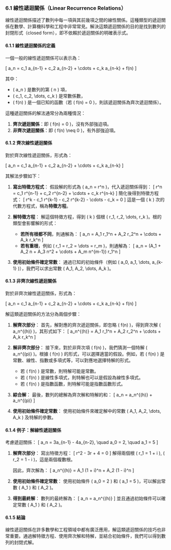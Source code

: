 ### 6.1 線性遞迴關係（Linear Recurrence Relations）

線性遞迴關係描述了數列中每一項與其前幾項之間的線性關係。這種類型的遞迴關係在數學、計算機科學和工程中非常常見。解決這類遞迴關係的目的是找到數列的封閉形式（closed form），即不依賴於遞迴關係的明確表示式。

#### 6.1.1 線性遞迴關係的定義

一個一般的線性遞迴關係可以表示為：

\[
a_n = c_1 a_{n-1} + c_2 a_{n-2} + \cdots + c_k a_{n-k} + f(n)
\]

其中：
- \( a_n \) 是數列的第 \( n \) 項，
- \( c_1, c_2, \dots, c_k \) 是常數係數，
- \( f(n) \) 是一個已知的函數（若 \( f(n) = 0 \)，則該遞迴關係為齊次遞迴關係）。

這種遞迴關係的解法通常分為兩種情況：
1. **齊次遞迴關係**：即 \( f(n) = 0 \)，沒有外部強迫項。
2. **非齊次遞迴關係**：即 \( f(n) \neq 0 \)，有外部強迫項。

#### 6.1.2 齊次線性遞迴關係

對於齊次線性遞迴關係，形式為：

\[
a_n = c_1 a_{n-1} + c_2 a_{n-2} + \cdots + c_k a_{n-k}
\]

其解法步驟如下：

1. **寫出特徵方程式**：
   假設解的形式為 \( a_n = r^n \)，代入遞迴關係得到：
   \[
   r^n = c_1 r^{n-1} + c_2 r^{n-2} + \cdots + c_k r^{n-k}
   \]
   簡化後得到特徵方程式：
   \[
   r^k - c_1 r^{k-1} - c_2 r^{k-2} - \cdots - c_k = 0
   \]
   這是一個 \( k \) 次的代數方程式，稱為**特徵方程**。

2. **解特徵方程**：
   解這個特徵方程，得到 \( k \) 個根 \( r_1, r_2, \dots, r_k \)。根的類型會影響解的形式：
   - **若所有根都不同**，則通解為：
     \[
     a_n = A_1 r_1^n + A_2 r_2^n + \cdots + A_k r_k^n
     \]
   - **若有重根**，例如 \( r_1 = r_2 = \dots = r_m \)，則通解為：
     \[
     a_n = (A_1 + A_2 n + A_3 n^2 + \cdots + A_m n^{m-1}) r_1^n
     \]

3. **使用初始條件確定常數**：
   通過已知的初始條件（例如 \( a_0, a_1, \dots, a_{k-1} \)），我們可以求出常數 \( A_1, A_2, \dots, A_k \)。

#### 6.1.3 非齊次線性遞迴關係

對於非齊次線性遞迴關係，形式為：

\[
a_n = c_1 a_{n-1} + c_2 a_{n-2} + \cdots + c_k a_{n-k} + f(n)
\]

解這類遞迴關係的方法分為兩個步驟：

1. **解齊次部分**：
   首先，解對應的齊次遞迴關係，即忽略 \( f(n) \)，得到齊次解 \( a_n^{(h)} \)，其形式如下：
   \[
   a_n^{(h)} = A_1 r_1^n + A_2 r_2^n + \cdots + A_k r_k^n
   \]

2. **解非齊次部分**：
   接下來，對於非齊次項 \( f(n) \)，我們猜測一個特解 \( a_n^{(p)} \)。根據 \( f(n) \) 的形式，可以選擇適當的假設。例如，若 \( f(n) \) 是常數、線性、指數或多項式等，可以對應地選擇特解的形式。
   - 若 \( f(n) \) 是常數，則特解可能是常數。
   - 若 \( f(n) \) 是線性多項式，則特解也可以是假設為線性多項式。
   - 若 \( f(n) \) 是指數函數，則特解可能是指數函數形式。

3. **綜合解**：
   最後，數列的總解為齊次解和特解的和：
   \[
   a_n = a_n^{(h)} + a_n^{(p)}
   \]

4. **使用初始條件確定常數**：
   使用初始條件來確定解中的常數 \( A_1, A_2, \dots, A_k \) 及特解的參數。

#### 6.1.4 例子：解線性遞迴關係

考慮遞迴關係：
\[
a_n = 3a_{n-1} - 4a_{n-2}, \quad a_0 = 2, \quad a_1 = 5
\]

1. **解齊次部分**：
   寫出特徵方程：
   \[
   r^2 - 3r + 4 = 0
   \]
   解得兩個根 \( r_1 = 1 + i \), \( r_2 = 1 - i \)，這是兩個複數根。

   因此，齊次解為：
   \[
   a_n^{(h)} = A_1 (1 + i)^n + A_2 (1 - i)^n
   \]

2. **使用初始條件確定常數**：
   使用初始條件 \( a_0 = 2 \) 和 \( a_1 = 5 \)，可以解出常數 \( A_1 \) 和 \( A_2 \)。

3. **得到最終解**：
   數列的最終解為：
   \[
   a_n = a_n^{(h)}
   \]
   並且通過初始條件可以確定常數 \( A_1 \) 和 \( A_2 \)。

#### 6.1.5 結論

線性遞迴關係在許多數學和工程領域中都有廣泛應用，解這類遞迴關係的技巧也非常重要。通過解特徵方程、使用齊次解和特解，並結合初始條件，我們可以得到數列的封閉式解。